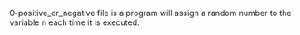 0-positive_or_negative file is a program will assign a random number to the variable n each time it is executed.

